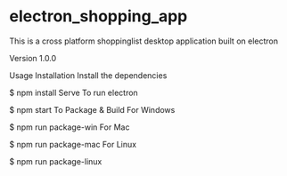 # electron_shopping_app
This is a cross platform shoppinglist desktop application built on electron

Version
1.0.0

Usage
Installation
Install the dependencies

$ npm install
Serve
To run electron

$ npm start
To Package & Build
For Windows

$ npm run package-win
For Mac

$ npm run package-mac
For Linux

$ npm run package-linux
